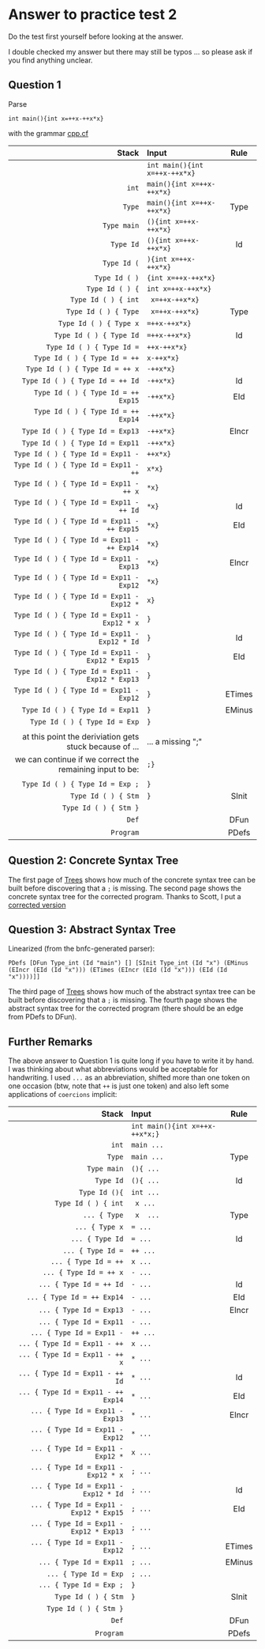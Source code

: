 # Answer to practice test 2

Do the test first yourself before looking at the answer.

I double checked my answer but there may still be typos ... so please ask if you find anything unclear.

## Question 1

Parse 

    int main(){int x=++x-++x*x}

with the grammar [cpp.cf](https://github.com/alexhkurz/compiler-construction-2020/blob/master/Sources/Cpp/cpp.cf)

|Stack| Input| Rule |
|---:|:---| :--: |
| | `int main(){int x=++x-++x*x}` |
|`int` | `main(){int x=++x-++x*x}` |
|`Type` | `main(){int x=++x-++x*x}` | Type
|`Type main` | `(){int x=++x-++x*x}` | 
|`Type Id` | `(){int x=++x-++x*x}` | Id
|`Type Id (` | `){int x=++x-++x*x}` | 
|`Type Id ( )` | `{int x=++x-++x*x}` |
|`Type Id ( ) {` | `int x=++x-++x*x}` |
|`Type Id ( ) { int` | ` x=++x-++x*x}` |
|`Type Id ( ) { Type` | ` x=++x-++x*x}` | Type
|`Type Id ( ) { Type x` | `=++x-++x*x}` |
|`Type Id ( ) { Type Id` | `=++x-++x*x}` | Id
|`Type Id ( ) { Type Id =` | `++x-++x*x}` | 
|`Type Id ( ) { Type Id = ++` | `x-++x*x}` |
|`Type Id ( ) { Type Id = ++ x` | `-++x*x}` |
|`Type Id ( ) { Type Id = ++ Id` | `-++x*x}` | Id
|`Type Id ( ) { Type Id = ++ Exp15` | `-++x*x}` | EId
|`Type Id ( ) { Type Id = ++ Exp14` | `-++x*x}` | 
|`Type Id ( ) { Type Id = Exp13` | `-++x*x}` | EIncr
|`Type Id ( ) { Type Id = Exp11` | `-++x*x}` |
|`Type Id ( ) { Type Id = Exp11 -` | `++x*x}` |
|`Type Id ( ) { Type Id = Exp11 - ++` | `x*x}` |
|`Type Id ( ) { Type Id = Exp11 - ++ x` | `*x}` |
|`Type Id ( ) { Type Id = Exp11 - ++ Id` | `*x}` | Id
|`Type Id ( ) { Type Id = Exp11 - ++ Exp15` | `*x}` | EId
|`Type Id ( ) { Type Id = Exp11 - ++ Exp14` | `*x}` |
|`Type Id ( ) { Type Id = Exp11 - Exp13` | `*x}` | EIncr
|`Type Id ( ) { Type Id = Exp11 - Exp12` | `*x}` |
|`Type Id ( ) { Type Id = Exp11 - Exp12 *` | `x}` |
|`Type Id ( ) { Type Id = Exp11 - Exp12 * x` | `}` |
|`Type Id ( ) { Type Id = Exp11 - Exp12 * Id` | `}` | Id
|`Type Id ( ) { Type Id = Exp11 - Exp12 * Exp15` | `}` | EId
|`Type Id ( ) { Type Id = Exp11 - Exp12 * Exp13` | `}` | 
|`Type Id ( ) { Type Id = Exp11 - Exp12` | `}` | ETimes
|`Type Id ( ) { Type Id = Exp11` | `}` | EMinus
|`Type Id ( ) { Type Id = Exp` | `}` | 
| | |
| at this point the deriviation gets stuck because of ... | ... a missing ";" |
| we can continue if we correct the remaining input to be: | `;}`|
| | |
|`Type Id ( ) { Type Id = Exp ;` | `}` |
|`Type Id ( ) { Stm` | `}` | SInit
|`Type Id ( ) { Stm }` |  |
|`Def` |  |DFun
|`Program` | | PDefs 

## Question 2: Concrete Syntax Tree

The first page of [Trees](syntax-trees.pdf) shows how much of the concrete syntax tree can be built before discovering that a `;` is missing. The second page shows the concrete syntax tree for the corrected program. Thanks to Scott, I put a [corrected version](CST.pdf)

## Question 3: Abstract Syntax Tree

Linearized (from the bnfc-generated parser):

    PDefs [DFun Type_int (Id "main") [] [SInit Type_int (Id "x") (EMinus (EIncr (EId (Id "x"))) (ETimes (EIncr (EId (Id "x"))) (EId (Id "x"))))]]

The third page of [Trees](syntax-trees.pdf) shows how much of the abstract syntax tree can be built before discovering that a `;` is missing. The fourth page shows the abstract syntax tree for the corrected program (there should be an edge from PDefs to DFun).

## Further Remarks

The above answer to Question 1 is quite long if you have to write it by hand. I was thinking about what abbreviations would be acceptable for handwriting. I used `...` as an abbreviation, shifted more than one token on one occasion (btw, note that `++` is just one token) and also left some applications of `coercions` implicit:

|Stack| Input| Rule |
|---:|:---| :--: |
| | `int main(){int x=++x-++x*x;}` |
|`int` | `main ...` |
|`Type` | `main ...` | Type
|`Type main` | `(){ ... ` | 
|`Type Id` | `(){ ...` | Id
|`Type Id (){` | `int ...` | 
|`Type Id ( ) { int` | ` x ...` |
|`... { Type` | ` x  ...` | Type
|`... { Type x` | `= ...` |
|`... { Type Id` | `= ...` | Id
|`... { Type Id =` | `++ ...` | 
|`... { Type Id = ++` | `x ...` |
|`... { Type Id = ++ x` | `- ...` |
|`... { Type Id = ++ Id` | `- ...` | Id
|`... { Type Id = ++ Exp14` | `- ...` | EId
|`... { Type Id = Exp13` | `- ... ` | EIncr
|`... { Type Id = Exp11` | `- ...` |
|`... { Type Id = Exp11 -` | `++ ...` |
|`... { Type Id = Exp11 - ++` | `x ...` |
|`... { Type Id = Exp11 - ++ x` | `* ...` |
|`... { Type Id = Exp11 - ++ Id` | `* ...` | Id
|`... { Type Id = Exp11 - ++ Exp14` | `* ...` | EId
|`... { Type Id = Exp11 - Exp13` | `* ...` | EIncr
|`... { Type Id = Exp11 - Exp12` | `* ...` |
|`... { Type Id = Exp11 - Exp12 *` | `x ...` |
|`... { Type Id = Exp11 - Exp12 * x` | `; ...` |
|`... { Type Id = Exp11 - Exp12 * Id` | `; ...` | Id
|`... { Type Id = Exp11 - Exp12 * Exp15` | `; ...` | EId
|`... { Type Id = Exp11 - Exp12 * Exp13` | `; ...` | 
|`... { Type Id = Exp11 - Exp12` | `; ...` | ETimes
|`... { Type Id = Exp11` | `; ...` | EMinus
|`... { Type Id = Exp` | `; ...` | 
|`... { Type Id = Exp ;` | `}` |
|`Type Id ( ) { Stm` | `}` | SInit
|`Type Id ( ) { Stm }` |  |
|`Def` |  |DFun
|`Program` | | PDefs 
